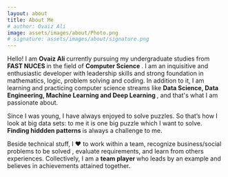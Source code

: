 ```yaml
---
layout: about
title: About Me
# author: Ovaiz Ali
image: assets/images/about/Photo.png
# signature: assets/images/about/signature.png
---
```


Hello! I am <b> Ovaiz Ali </b> currently pursuing my undergraduate studies from <b> FAST NUCES </b> in the field of <b> Computer Science </b>. I am an inquisitive and enthusiastic developer with leadership skills and strong foundation in mathematics, logic, problem solving and coding. In addition to it, I am learning and practicing computer science streams like <b> Data Science, Data Engineering, Machine Learning and Deep Learning </b>, and that's what I am passionate about.

Since I was young, I have always enjoyed to solve puzzles. So that’s how I look at big data sets: to me it is one big puzzle which I want to solve. <b> Finding hiddden patterns </b> is always a challenge to me.

Beside technical stuff, I ❤️ to work within a team, recognize business/social problems to be solved , evaluate requirements, and learn from others experiences. Collectively, I am a <b> team player </b> who leads by an example and believes in achievements attained together.